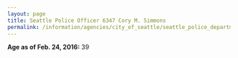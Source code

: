 ```yaml
---
layout: page
title: Seattle Police Officer 6347 Cory M. Simmons
permalink: /information/agencies/city_of_seattle/seattle_police_department/copbook/6347/
---
```


**Age as of Feb. 24, 2016:** 39
